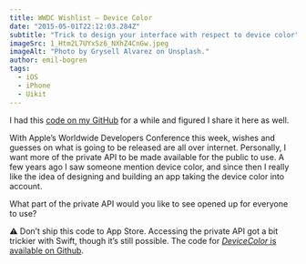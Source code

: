```yaml
---
title: WWDC Wishlist — Device Color
date: "2015-05-01T22:12:03.284Z"
subtitle: "Trick to design your interface with respect to device color"
imageSrc: 1_Htm2L7UYxSz6_NXhZ4CnGw.jpeg
imageAlt: "Photo by Grysell Alvarez on Unsplash."
author: emil-bogren
tags:
  - iOS
  - iPhone
  - Uikit
---
```


I had this [code on my GitHub](https://github.com/bogren/DeviceColor) for a while and figured I share it here as well.

With Apple’s Worldwide Developers Conference this week, wishes and guesses on what is going to be released
are all over internet. Personally, I want more of the private API to be made available for the public
to use. A few years ago I saw someone mention device color, and since then I really like the idea of
designing and building an app taking the device color into account.

What part of the private API would you like to see opened up for everyone to use?

⚠️ Don’t ship this code to App Store. Accessing the private API got a bit trickier with Swift, though it’s still possible. The code for [*DeviceColor* is available on Github](https://github.com/bogren/DeviceColor).
